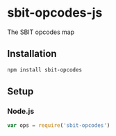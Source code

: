 # sbit-opcodes-js
The SBIT opcodes map

## Installation
``` bash
npm install sbit-opcodes
```

## Setup
### Node.js
``` javascript
var ops = require('sbit-opcodes')
```